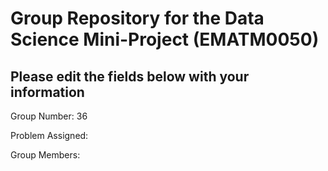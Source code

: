 # Group Repository for the Data Science Mini-Project (EMATM0050)

## Please edit the fields below with your information
Group Number: 36

Problem Assigned:


Group Members: 

